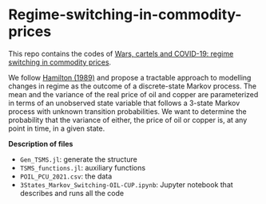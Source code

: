 # Regime-switching-in-commodity-prices
This repo contains the codes of [Wars, cartels and COVID-19: regime switching in commodity prices](https://doi.org/10.1080/13504851.2022.2133892). 

We follow [Hamilton (1989)](https://doi.org/10.2307/1912559 ) and propose a tractable approach to modelling changes in regime as the outcome of a discrete-state Markov process. The mean and the variance of the real price of oil and copper are parameterized in terms of an unobserved state variable that follows a 3-state Markov process with unknown transition probabilities. We want to determine the probability that the variance of either, the price of oil or copper is, at any point in time, in a given state.

 **Description of files** 
- `Gen_TSMS.jl`: generate the structure
- `TSMS_functions.jl`: auxiliary functions
- `POIL_PCU_2021.csv`: the data
- `3States_Markov_Switching-OIL-CUP.ipynb`: Jupyter notebook that describes and runs all the code
